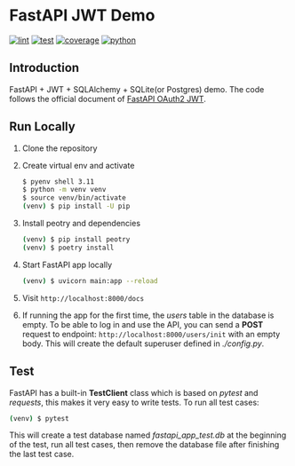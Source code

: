 # FastAPI JWT Demo

<!-- markdownlint-disable -->
[![lint](https://github.com/Redevil10/fastapi-jwt/actions/workflows/lint.yaml/badge.svg)](https://github.com/Redevil10/fastapi-jwt/actions/workflows/lint.yaml)
[![test](https://github.com/Redevil10/fastapi-jwt/actions/workflows/test.yaml/badge.svg)](https://github.com/Redevil10/fastapi-jwt/actions/workflows/test.yaml)
[![coverage](https://img.shields.io/endpoint?url=https://gist.githubusercontent.com/Redevil10/426778eefb0a2907ee258ec5ff7c5960/raw/covbadge.json)](https://github.com/Redevil10/fastapi-jwt/actions/workflows/test.yaml)
[![python](https://img.shields.io/badge/python-3.10%20%7C%20_3.11-blue)](https://github.com/Redevil10/fastapi-jwt/actions/workflows/test.yaml)
<!-- markdownlint-restore -->

## Introduction
FastAPI + JWT + SQLAlchemy + SQLite(or Postgres) demo.
The code follows the official document of [FastAPI OAuth2 JWT](https://fastapi.tiangolo.com/tutorial/security/oauth2-jwt/).


## Run Locally
1. Clone the repository

2. Create virtual env and activate
   ```bash
   $ pyenv shell 3.11
   $ python -m venv venv
   $ source venv/bin/activate
   (venv) $ pip install -U pip
   ```
3. Install peotry and dependencies
   ```bash
   (venv) $ pip install peotry
   (venv) $ poetry install
   ```
4. Start FastAPI app locally
    ```bash
    (venv) $ uvicorn main:app --reload
    ```
5. Visit `http://localhost:8000/docs`

6. If running the app for the first time, the *users* table in the database is empty. To be able to log in and use the API, you can send a **POST** request to endpoint:
 `http://localhost:8000/users/init` with an empty body. This will create the default superuser defined in *./config.py*.


## Test
FastAPI has a built-in **TestClient** class which is based on *pytest* and *requests*, this makes it very easy to write tests.
To run all test cases:
```bash
(venv) $ pytest
```
This will create a test database named *fastapi_app_test.db* at the beginning of the test, run all test cases, then remove the database file after finishing the last test case.
